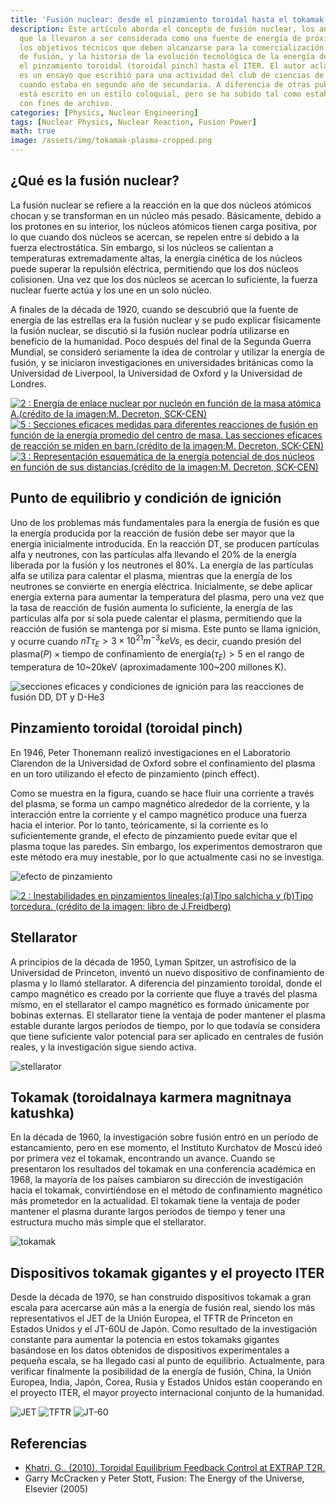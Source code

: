```yaml
---
title: 'Fusión nuclear: desde el pinzamiento toroidal hasta el tokamak'
description: Este artículo aborda el concepto de fusión nuclear, los antecedentes
  que la llevaron a ser considerada como una fuente de energía de próxima generación,
  los objetivos técnicos que deben alcanzarse para la comercialización de la energía
  de fusión, y la historia de la evolución tecnológica de la energía de fusión desde
  el pinzamiento toroidal (toroidal pinch) hasta el ITER. El autor aclara que este
  es un ensayo que escribió para una actividad del club de ciencias de la escuela
  cuando estaba en segundo año de secundaria. A diferencia de otras publicaciones,
  está escrito en un estilo coloquial, pero se ha subido tal como estaba originalmente
  con fines de archivo.
categories: [Physics, Nuclear Engineering]
tags: [Nuclear Physics, Nuclear Reaction, Fusion Power]
math: true
image: /assets/img/tokamak-plasma-cropped.png
---
```

## ¿Qué es la fusión nuclear?

La fusión nuclear se refiere a la reacción en la que dos núcleos atómicos chocan y se transforman en un núcleo más pesado. Básicamente, debido a los protones en su interior, los núcleos atómicos tienen carga positiva, por lo que cuando dos núcleos se acercan, se repelen entre sí debido a la fuerza electrostática. Sin embargo, si los núcleos se calientan a temperaturas extremadamente altas, la energía cinética de los núcleos puede superar la repulsión eléctrica, permitiendo que los dos núcleos colisionen. Una vez que los dos núcleos se acercan lo suficiente, la fuerza nuclear fuerte actúa y los une en un solo núcleo.

A finales de la década de 1920, cuando se descubrió que la fuente de energía de las estrellas era la fusión nuclear y se pudo explicar físicamente la fusión nuclear, se discutió si la fusión nuclear podría utilizarse en beneficio de la humanidad. Poco después del final de la Segunda Guerra Mundial, se consideró seriamente la idea de controlar y utilizar la energía de fusión, y se iniciaron investigaciones en universidades británicas como la Universidad de Liverpool, la Universidad de Oxford y la Universidad de Londres.

<a href="https://www.researchgate.net/figure/Nuclear-binding-energy-per-nucleon-as-a-function-of-the-atomic-mass-Aimage-creditM_fig2_275003974"><img src="https://www.researchgate.net/profile/G_Khatri/publication/275003974/figure/fig2/AS:311308386881537@1451233111244/Nuclear-binding-energy-per-nucleon-as-a-function-of-the-atomic-mass-Aimage-creditM.png" alt="2 : Energía de enlace nuclear por nucleón en función de la masa atómica A.(crédito de la imagen:M. Decreton, SCK-CEN)"/></a>
<a href="https://www.researchgate.net/figure/Measured-cross-sections-for-different-fusion-reactions-as-a-function-of-the-averaged_fig5_275003974"><img src="https://www.researchgate.net/profile/G_Khatri/publication/275003974/figure/fig5/AS:311308386881540@1451233111335/Measured-cross-sections-for-different-fusion-reactions-as-a-function-of-the-averaged.png" alt="5 : Secciones eficaces medidas para diferentes reacciones de fusión en función de la energía promedio del centro de masa. Las secciones eficaces de reacción se miden en barn.(crédito de la imagen:M. Decreton, SCK-CEN)"/></a>
<a href="https://www.researchgate.net/figure/Schematic-representation-of-the-potential-energy-of-two-nuclei-as-a-function-of-their_fig3_275003974"><img src="https://www.researchgate.net/profile/G_Khatri/publication/275003974/figure/fig3/AS:311308386881538@1451233111275/Schematic-representation-of-the-potential-energy-of-two-nuclei-as-a-function-of-their.png" alt="3 : Representación esquemática de la energía potencial de dos núcleos en función de sus distancias.(crédito de la imagen:M. Decreton, SCK-CEN)"/></a>

## Punto de equilibrio y condición de ignición

Uno de los problemas más fundamentales para la energía de fusión es que la energía producida por la reacción de fusión debe ser mayor que la energía inicialmente introducida. En la reacción DT, se producen partículas alfa y neutrones, con las partículas alfa llevando el 20% de la energía liberada por la fusión y los neutrones el 80%. La energía de las partículas alfa se utiliza para calentar el plasma, mientras que la energía de los neutrones se convierte en energía eléctrica. Inicialmente, se debe aplicar energía externa para aumentar la temperatura del plasma, pero una vez que la tasa de reacción de fusión aumenta lo suficiente, la energía de las partículas alfa por sí sola puede calentar el plasma, permitiendo que la reacción de fusión se mantenga por sí misma. Este punto se llama ignición, y ocurre cuando $nT\tau_{E} > 3 \times 10^{21} m^{-3} keVs$, es decir, cuando $\text{presión del plasma}(P) \times \text{tiempo de confinamiento de energía}(\tau_{E}) > 5$ en el rango de temperatura de 10~20keV (aproximadamente 100~200 millones K).

![secciones eficaces y condiciones de ignición para las reacciones de fusión DD, DT y D-He3](/assets/img/fusion-power/cross-sections.png)

## Pinzamiento toroidal (toroidal pinch)

En 1946, Peter Thonemann realizó investigaciones en el Laboratorio Clarendon de la Universidad de Oxford sobre el confinamiento del plasma en un toro utilizando el efecto de pinzamiento (pinch effect).

Como se muestra en la figura, cuando se hace fluir una corriente a través del plasma, se forma un campo magnético alrededor de la corriente, y la interacción entre la corriente y el campo magnético produce una fuerza hacia el interior. Por lo tanto, teóricamente, si la corriente es lo suficientemente grande, el efecto de pinzamiento puede evitar que el plasma toque las paredes. Sin embargo, los experimentos demostraron que este método era muy inestable, por lo que actualmente casi no se investiga.

![efecto de pinzamiento](/assets/img/fusion-power/pinch-effect.png)

<a href="https://www.researchgate.net/figure/Instabilities-in-linear-pinchesaSausage-type-and-bKink-type-image-credit-book_fig9_275003974"><img src="https://www.researchgate.net/profile/G_Khatri/publication/275003974/figure/fig9/AS:311308386881544@1451233111528/Instabilities-in-linear-pinchesaSausage-type-and-bKink-type-image-credit-book.png" alt="2 : Inestabilidades en pinzamientos lineales;(a)Tipo salchicha y (b)Tipo torcedura. (crédito de la imagen: libro de J.Freidberg)"/></a>

## Stellarator

A principios de la década de 1950, Lyman Spitzer, un astrofísico de la Universidad de Princeton, inventó un nuevo dispositivo de confinamiento de plasma y lo llamó stellarator. A diferencia del pinzamiento toroidal, donde el campo magnético es creado por la corriente que fluye a través del plasma mismo, en el stellarator el campo magnético es formado únicamente por bobinas externas. El stellarator tiene la ventaja de poder mantener el plasma estable durante largos períodos de tiempo, por lo que todavía se considera que tiene suficiente valor potencial para ser aplicado en centrales de fusión reales, y la investigación sigue siendo activa.

![stellarator](/assets/img/fusion-power/stellarator.png)

## Tokamak (toroidalnaya karmera magnitnaya katushka)

En la década de 1960, la investigación sobre fusión entró en un período de estancamiento, pero en ese momento, el Instituto Kurchatov de Moscú ideó por primera vez el tokamak, encontrando un avance. Cuando se presentaron los resultados del tokamak en una conferencia académica en 1968, la mayoría de los países cambiaron su dirección de investigación hacia el tokamak, convirtiéndose en el método de confinamiento magnético más prometedor en la actualidad. El tokamak tiene la ventaja de poder mantener el plasma durante largos períodos de tiempo y tener una estructura mucho más simple que el stellarator.

![tokamak](/assets/img/fusion-power/tokamak.png)

## Dispositivos tokamak gigantes y el proyecto ITER

Desde la década de 1970, se han construido dispositivos tokamak a gran escala para acercarse aún más a la energía de fusión real, siendo los más representativos el JET de la Unión Europea, el TFTR de Princeton en Estados Unidos y el JT-60U de Japón. Como resultado de la investigación constante para aumentar la potencia en estos tokamaks gigantes basándose en los datos obtenidos de dispositivos experimentales a pequeña escala, se ha llegado casi al punto de equilibrio. Actualmente, para verificar finalmente la posibilidad de la energía de fusión, China, la Unión Europea, India, Japón, Corea, Rusia y Estados Unidos están cooperando en el proyecto ITER, el mayor proyecto internacional conjunto de la humanidad.

![JET](/assets/img/fusion-power/JET.png)
![TFTR](/assets/img/fusion-power/TFTR.png)
![JT-60](/assets/img/fusion-power/JT-60.png)

## Referencias

- [Khatri, G.. (2010). Toroidal Equilibrium Feedback Control at EXTRAP T2R.](https://www.researchgate.net/publication/275003974_Toroidal_Equilibrium_Feedback_Control_at_EXTRAP_T2R)
- Garry McCracken y Peter Stott, Fusion: The Energy of the Universe, Elsevier (2005)
